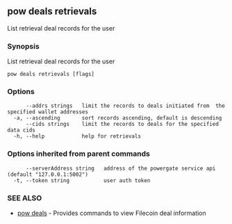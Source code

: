 ## pow deals retrievals

List retrieval deal records for the user

### Synopsis

List retrieval deal records for the user

```
pow deals retrievals [flags]
```

### Options

```
      --addrs strings   limit the records to deals initiated from  the specified wallet addresses
  -a, --ascending       sort records ascending, default is descending
      --cids strings    limit the records to deals for the specified data cids
  -h, --help            help for retrievals
```

### Options inherited from parent commands

```
      --serverAddress string   address of the powergate service api (default "127.0.0.1:5002")
  -t, --token string           user auth token
```

### SEE ALSO

* [pow deals](pow_deals.md)	 - Provides commands to view Filecoin deal information

